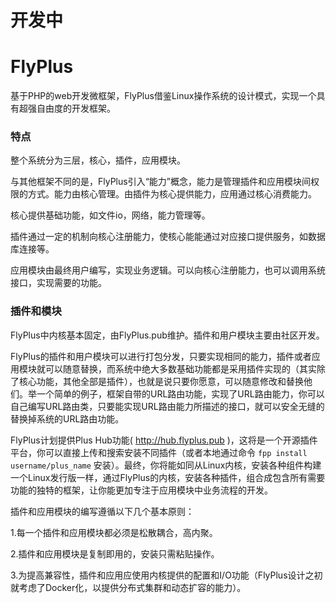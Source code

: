 # 开发中

# FlyPlus
基于PHP的web开发微框架，FlyPlus借鉴Linux操作系统的设计模式，实现一个具有超强自由度的开发框架。

### 特点
整个系统分为三层，核心，插件，应用模块。

与其他框架不同的是，FlyPlus引入“能力”概念，能力是管理插件和应用模块间权限的方式。能力由核心管理。由插件为核心提供能力，应用通过核心消费能力。

核心提供基础功能，如文件io，网络，能力管理等。

插件通过一定的机制向核心注册能力，使核心能能通过对应接口提供服务，如数据库连接等。

应用模块由最终用户编写，实现业务逻辑。可以向核心注册能力，也可以调用系统接口，实现需要的功能。

### 插件和模块
FlyPlus中内核基本固定，由FlyPlus.pub维护。插件和用户模块主要由社区开发。

FlyPlus的插件和用户模块可以进行打包分发，只要实现相同的能力，插件或者应用模块就可以随意替换，而系统中绝大多数基础功能都是采用插件实现的（其实除了核心功能，其他全部是插件），也就是说只要你愿意，可以随意修改和替换他们。举一个简单的例子，框架自带的URL路由功能，实现了URL路由能力，你可以自己编写URL路由类，只要能实现URL路由能力所描述的接口，就可以安全无缝的替换掉系统的URL路由功能。

FlyPlus计划提供Plus Hub功能( http://hub.flyplus.pub )，这将是一个开源插件平台，你可以直接上传和搜索安装不同插件（或者本地通过命令 `fpp install username/plus_name` 安装）。最终，你将能如同从Linux内核，安装各种组件构建一个Linux发行版一样，通过FlyPlus的内核，安装各种插件，组合成包含所有需要功能的独特的框架，让你能更加专注于应用模块中业务流程的开发。


插件和应用模块的编写遵循以下几个基本原则：

  1.每一个插件和应用模块都必须是松散耦合，高内聚。

  2.插件和应用模块是复制即用的，安装只需粘贴操作。

  3.为提高兼容性，插件和应用应使用内核提供的配置和I/O功能（FlyPlus设计之初就考虑了Docker化，以提供分布式集群和动态扩容的能力）。


